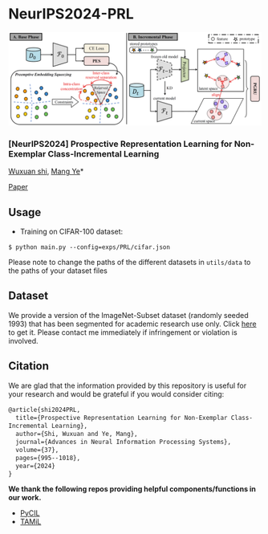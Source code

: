 # NeurIPS2024-PRL

![](./overview.png)

### [NeurIPS2024] Prospective Representation Learning for Non-Exemplar Class-Incremental Learning

[Wuxuan shi](https://shiwuxuan.github.io/), [Mang Ye](https://marswhu.github.io/)*

[Paper](https://openreview.net/pdf?id=ZtDARpmbun)

## Usage

* Training on CIFAR-100 dataset:

```
$ python main.py --config=exps/PRL/cifar.json
```
Please note to change the paths of the different datasets in `utils/data` to the paths of your dataset files

## Dataset
We provide a version of the ImageNet-Subset dataset (randomly seeded 1993) that has been segmented for academic research use only. Click [here](https://mega.nz/file/9ikj1bbB#Zax1V7Q1xPlkxu8C9bOq8Ocq6WAu_-jtyqvta2hkTN0) to get it. Please contact me immediately if infringement or violation is involved.

## Citation
We are glad that the information provided by this repository is useful for your research and would be grateful if you would consider citing:

```
@article{shi2024PRL,
  title={Prospective Representation Learning for Non-Exemplar Class-Incremental Learning},
  author={Shi, Wuxuan and Ye, Mang},
  journal={Advances in Neural Information Processing Systems},
  volume={37},
  pages={995--1018},
  year={2024}
}
```

**We thank the following repos providing helpful components/functions in our work.**
* [PyCIL](https://github.com/G-U-N/PyCIL)
* [TAMiL](https://github.com/NeurAI-Lab/TAMiL)
